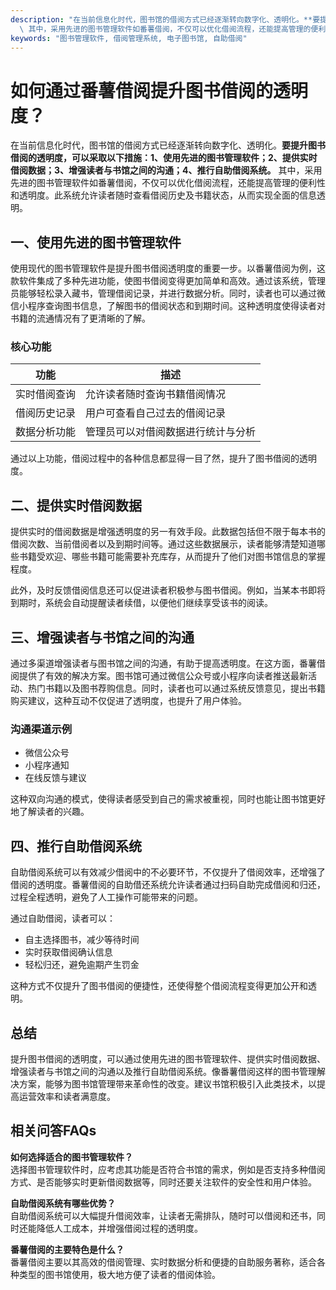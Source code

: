 ```yaml
---
description: "在当前信息化时代，图书馆的借阅方式已经逐渐转向数字化、透明化。**要提升图书借阅的透明度，可以采取以下措施：1、使用先进的图书管理软件；2、提供实时借阅数据；3、增强读者与书馆之间的沟通；4、推行自助借阅系统。**\
  \ 其中，采用先进的图书管理软件如番薯借阅，不仅可以优化借阅流程，还能提高管理的便利性和透明度。此系统允许读者随时查看借阅历史及书籍状态，从而实现全面的信息透明。"
keywords: "图书管理软件, 借阅管理系统, 电子图书馆, 自助借阅"
---
```

# 如何通过番薯借阅提升图书借阅的透明度？

在当前信息化时代，图书馆的借阅方式已经逐渐转向数字化、透明化。**要提升图书借阅的透明度，可以采取以下措施：1、使用先进的图书管理软件；2、提供实时借阅数据；3、增强读者与书馆之间的沟通；4、推行自助借阅系统。** 其中，采用先进的图书管理软件如番薯借阅，不仅可以优化借阅流程，还能提高管理的便利性和透明度。此系统允许读者随时查看借阅历史及书籍状态，从而实现全面的信息透明。

## 一、使用先进的图书管理软件

使用现代的图书管理软件是提升图书借阅透明度的重要一步。以番薯借阅为例，这款软件集成了多种先进功能，使图书借阅变得更加简单和高效。通过该系统，管理员能够轻松录入藏书，管理借阅记录，并进行数据分析。同时，读者也可以通过微信小程序查询图书信息，了解图书的借阅状态和到期时间。这种透明度使得读者对书籍的流通情况有了更清晰的了解。

### 核心功能

| 功能          | 描述                                    |
|---------------|---------------------------------------|
| 实时借阅查询   | 允许读者随时查询书籍借阅情况            |
| 借阅历史记录   | 用户可查看自己过去的借阅记录            |
| 数据分析功能   | 管理员可以对借阅数据进行统计与分析      |

通过以上功能，借阅过程中的各种信息都显得一目了然，提升了图书借阅的透明度。

## 二、提供实时借阅数据

提供实时的借阅数据是增强透明度的另一有效手段。此数据包括但不限于每本书的借阅次数、当前借阅者以及到期时间等。通过这些数据展示，读者能够清楚知道哪些书籍受欢迎、哪些书籍可能需要补充库存，从而提升了他们对图书馆信息的掌握程度。

此外，及时反馈借阅信息还可以促进读者积极参与图书借阅。例如，当某本书即将到期时，系统会自动提醒读者续借，以便他们继续享受该书的阅读。

## 三、增强读者与书馆之间的沟通

通过多渠道增强读者与图书馆之间的沟通，有助于提高透明度。在这方面，番薯借阅提供了有效的解决方案。图书馆可通过微信公众号或小程序向读者推送最新活动、热门书籍以及图书荐购信息。同时，读者也可以通过系统反馈意见，提出书籍购买建议，这种互动不仅促进了透明度，也提升了用户体验。

### 沟通渠道示例

- 微信公众号
- 小程序通知
- 在线反馈与建议

这种双向沟通的模式，使得读者感受到自己的需求被重视，同时也能让图书馆更好地了解读者的兴趣。

## 四、推行自助借阅系统

自助借阅系统可以有效减少借阅中的不必要环节，不仅提升了借阅效率，还增强了借阅的透明度。番薯借阅的自助借还系统允许读者通过扫码自助完成借阅和归还，过程全程透明，避免了人工操作可能带来的问题。

通过自助借阅，读者可以：

- 自主选择图书，减少等待时间
- 实时获取借阅确认信息
- 轻松归还，避免逾期产生罚金

这种方式不仅提升了图书借阅的便捷性，还使得整个借阅流程变得更加公开和透明。

## 总结

提升图书借阅的透明度，可以通过使用先进的图书管理软件、提供实时借阅数据、增强读者与书馆之间的沟通以及推行自助借阅系统。像番薯借阅这样的图书管理解决方案，能够为图书馆管理带来革命性的改变。建议书馆积极引入此类技术，以提高运营效率和读者满意度。

## 相关问答FAQs

**如何选择适合的图书管理软件？**  
选择图书管理软件时，应考虑其功能是否符合书馆的需求，例如是否支持多种借阅方式、是否能够实时更新借阅数据等，同时还要关注软件的安全性和用户体验。

**自助借阅系统有哪些优势？**  
自助借阅系统可以大幅提升借阅效率，让读者无需排队，随时可以借阅和还书，同时还能降低人工成本，并增强借阅过程的透明度。

**番薯借阅的主要特色是什么？**  
番薯借阅主要以其高效的借阅管理、实时数据分析和便捷的自助服务著称，适合各种类型的图书馆使用，极大地方便了读者的借阅体验。
